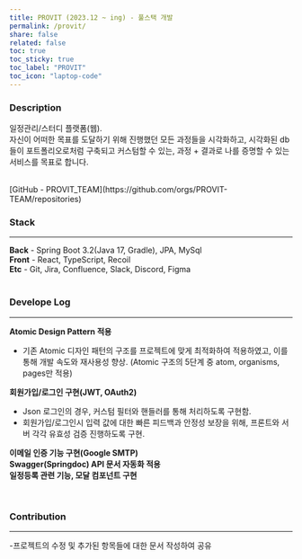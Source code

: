 ```yaml
---
title: PROVIT (2023.12 ~ ing) - 풀스택 개발
permalink: /provit/
share: false
related: false
toc: true
toc_sticky: true
toc_label: "PROVIT"
toc_icon: "laptop-code"
---
```


### Description

일정관리/스터디 플랫폼(웹).  
자신이 어떠한 목표를 도달하기 위해 진행했던 모든 과정들을 시각화하고, 시각화된 db들이 포트폴리오로처럼 구축되고 커스텀할 수 있는, 과정 + 결과로 나를 증명할 수 있는 서비스를 목표로 합니다.

<br>
[GitHub - PROVIT_TEAM](https://github.com/orgs/PROVIT-TEAM/repositories)  
<br>

### Stack

---

**Back** - Spring Boot 3.2(Java 17, Gradle), JPA, MySql  
**Front** - React, TypeScript, Recoil  
**Etc** - Git, Jira, Confluence, Slack, Discord, Figma  
<br>

### Develope Log

---

**Atomic Design Pattern 적용**

- 기존 Atomic 디자인 패턴의 구조를 프로젝트에 맞게 최적화하여 적용하였고, 이를 통해 개발 속도와 재사용성 향상.
  (Atomic 구조의 5단계 중 atom, organisms, pages만 적용)

**회원가입/로그인 구현(JWT, OAuth2)**

- Json 로그인의 경우, 커스텀 필터와 핸들러를 통해 처리하도록 구현함.
- 회원가입/로그인시 입력 값에 대한 빠른 피드백과 안정성 보장을 위해, 프론트와 서버 각각 유효성 검증 진행하도록 구현.

**이메일 인증 기능 구현(Google SMTP)**  
**Swagger(Springdoc) API 문서 자동화 적용**  
**일정등록 관련 기능, 모달 컴포넌트 구현**

<br>

### Contribution

---

-프로젝트의 수정 및 추가된 항목들에 대한 문서 작성하여 공유
